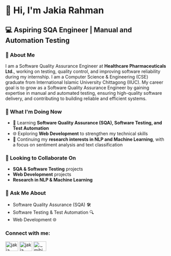 # 👋 Hi, I'm Jakia Rahman

## 💻 Aspiring SQA Engineer | Manual and Automation Testing

### 📌 About Me  
I am a Software Quality Assurance Engineer at **Healthcare Pharmaceuticals Ltd.**, working on testing, quality control, and improving software reliability during my internship. I am a Computer Science & Engineering (CSE) graduate from International Islamic University Chittagong (IIUC). My career goal is to grow as a Software Quality Assurance Engineer by gaining expertise in manual and automated testing, ensuring high-quality software delivery, and contributing to building reliable and efficient systems. 

### 🚀 What I'm Doing Now  
- 📖 Learning **Software Quality Assurance (SQA), Software Testing, and Test Automation**  
- 🌐 Exploring **Web Development** to strengthen my technical skills  
- 🔬 Continuing my **research interests in NLP and Machine Learning**, with a focus on sentiment analysis and text classification  

### 🤝 Looking to Collaborate On  
- **SQA & Software Testing** projects  
- **Web Development** projects  
- **Research in NLP & Machine Learning**  

### 💬 Ask Me About  
- Software Quality Assurance (SQA) 🛠️  
- Software Testing & Test Automation 🔍  
- Web Development 🌐  

<h3 align="left">Connect with me:</h3>
<p align="left">
<a href="https://linkedin.com/in/jakia rahman" target="blank"><img align="center" src="https://raw.githubusercontent.com/rahuldkjain/github-profile-readme-generator/master/src/images/icons/Social/linked-in-alt.svg" alt="jakia rahman" height="30" width="40" /></a>
<a href="https://fb.com/jakia rahman" target="blank"><img align="center" src="https://raw.githubusercontent.com/rahuldkjain/github-profile-readme-generator/master/src/images/icons/Social/facebook.svg" alt="jakia rahman" height="30" width="40" /></a>
<a href="https://instagram.com/._mihi_." target="blank"><img align="center" src="https://raw.githubusercontent.com/rahuldkjain/github-profile-readme-generator/master/src/images/icons/Social/instagram.svg" alt="._mihi_." height="30" width="40" /></a>
</p>
